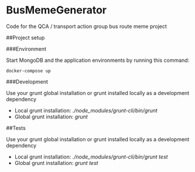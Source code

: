 # BusMemeGenerator
Code for the QCA / transport action group bus route meme project

##Project setup

###Environment

Start MongoDB and the application environments by running this command:

```
docker-compose up
```

###Development

Use your grunt global installation or grunt  installed locally as a development dependency

* Local grunt installation: *./node_modules/grunt-cli/bin/grunt*
* Global grunt installation: *grunt*

##Tests

Use your grunt global installation or grunt  installed locally as a development dependency

* Local grunt installation: *./node_modules/grunt-cli/bin/grunt test*
* Global grunt installation: *grunt test*
